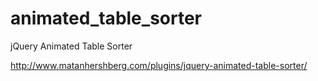 animated_table_sorter
=====================

jQuery Animated Table Sorter

http://www.matanhershberg.com/plugins/jquery-animated-table-sorter/
